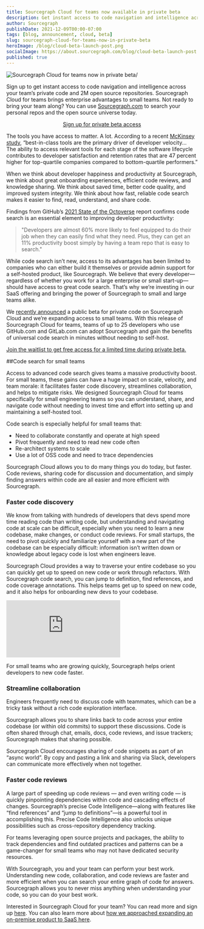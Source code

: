 ```yaml
---
title: Sourcegraph Cloud for teams now available in private beta
description: Get instant access to code navigation and intelligence across your team’s private code and 2M open source repositories. Sourcegraph Cloud for teams brings enterprise advantages to small teams.
author: Sourcegraph
publishDate: 2021-12-09T00:00-07:00
tags: [blog, announcement, cloud, beta]
slug: sourcegraph-cloud-for-teams-now-in-private-beta
heroImage: /blog/cloud-beta-launch-post.png
socialImage: https://about.sourcegraph.com/blog/cloud-beta-launch-post.png
published: true
---
```

![Sourcegraph Cloud for teams now in private beta/](/blog/cloud-beta-launch-post.png)

Sign up to get instant access to code navigation and intelligence across your team’s private code and 2M open source repositories. Sourcegraph Cloud for teams brings enterprise advantages to small teams. Not ready to bring your team along? You can use [Sourcegraph.com](sourcegraph.com) to search your personal repos and the open source universe today.

<p style="text-align: center">
    <a href="https://about.sourcegraph.com/cloud-beta">
        Sign up for private beta access
    </a>
</p>

The tools you have access to matter. A lot. According to a recent [McKinsey study](https://www.mckinsey.com/industries/technology-media-and-telecommunications/our-insights/developer-velocity-how-software-excellence-fuels-business-performance), “best-in-class tools are the primary driver of developer velocity... The ability to access relevant tools for each stage of the software lifecycle contributes to developer satisfaction and retention rates that are 47 percent higher for top-quartile companies compared to bottom-quartile performers.”

When we think about developer happiness and productivity at Sourcegraph, we think about great onboarding experiences, efficient code reviews, and knowledge sharing. We think about saved time, better code quality, and improved system integrity. We think about how fast, reliable code search makes it easier to find, read, understand, and share code.

Findings from GitHub’s [2021 State of the Octoverse](https://octoverse.github.com/writing-code-faster/#search-improves-software-development) report confirms code search is an essential element to improving developer productivity:

> "Developers are almost 60% more likely to feel equipped to do their job when they can easily find what they need. Plus, they can get an 11% productivity boost simply by having a team repo that is easy to search."

While code search isn’t new, access to its advantages has been limited to companies who can either build it themselves or provide admin support for a self-hosted product, like Sourcegraph. We believe that every developer—regardless of whether you work for a large enterprise or small start-up—should have access to great code search. That’s why we’re investing in our SaaS offering and bringing the power of Sourcegraph to small and large teams alike.

We [recently announced](/blog/why-index-the-oss-universe/) a public beta for private code on Sourcegraph Cloud and we’re expanding access to small teams. With this release of Sourcegraph Cloud for teams, teams of up to 25 developers who use GitHub.com and GitLab.com can adopt Sourcegraph and gain the benefits of universal code search in minutes without needing to self-host.

<p>
    <a href="https://about.sourcegraph.com/cloud-beta">
        Join the waitlist to get free access for a limited time during private beta.
    </a>
</p>

##Code search for small teams

Access to advanced code search gives teams a massive productivity boost. For small teams, these gains can have a huge impact on scale, velocity, and team morale: it facilitates faster code discovery, streamlines collaboration, and helps to mitigate risks. We designed Sourcegraph Cloud for teams specifically for small engineering teams so you can understand, share, and navigate code without needing to invest time and effort into setting up and maintaining a self-hosted tool.

Code search is especially helpful for small teams that:

- Need to collaborate constantly and operate at high speed
- Pivot frequently and need to read new code often
- Re-architect systems to scale
- Use a lot of OSS code and need to trace dependencies

Sourcegraph Cloud allows you to do many things you do today, but faster. Code reviews, sharing code for discussion and documentation, and simply finding answers within code are all easier and more efficient with Sourcegraph.

<h3>Faster code discovery</h3>

We know from talking with hundreds of developers that devs spend more time reading code than writing code, but understanding and navigating code at scale can be difficult, especially when you need to learn a new codebase, make changes, or conduct code reviews. For small startups, the need to pivot quickly and familiarize yourself with a new part of the codebase can be especially difficult: information isn’t written down or knowledge about legacy code is lost when engineers leave.

Sourcegraph Cloud provides a way to traverse your entire codebase so you can quickly get up to speed on new code or work through refactors. With Sourcegraph code search, you can jump to definition, find references, and code coverage annotations. This helps teams get up to speed on new code, and it also helps for onboarding new devs to your codebase.

<div class="container my-4 video-embed embed-responsive embed-responsive-16by9">
    <iframe class="embed-responsive-item" src="https://storage.googleapis.com/sourcegraph-assets/blog/cloud-for-teams/Find-Refs-Example.mp4" allowfullscreen="" allow="accelerometer; autoplay; encrypted-media; gyroscope; picture-in-picture" frameborder="0"></iframe>
</div>

For small teams who are growing quickly, Sourcegraph helps orient developers to new code faster.

<h3>Streamline collaboration</h3>

Engineers frequently need to discuss code with teammates, which can be a tricky task without a rich code exploration interface.

Sourcegraph allows you to share links back to code across your entire codebase (or within old commits) to support these discussions. Code is often shared through chat, emails, docs, code reviews, and issue trackers; Sourcegraph makes that sharing possible.

Sourcegraph Cloud encourages sharing of code snippets as part of an “async world”. By copy and pasting a link and sharing via Slack, developers can communicate more effectively when not together.

<h3>Faster code reviews</h3>

A large part of speeding up code reviews — and even writing code — is quickly pinpointing dependencies within code and cascading effects of changes. Sourcegraph’s precise Code Intelligence—along with features like “find references” and “jump to definitions”—is a powerful tool in accomplishing this. Precise Code Intelligence also unlocks unique possibilities such as cross-repository dependency tracking.

For teams leveraging open source projects and packages, the ability to track dependencies and find outdated practices and patterns can be a game-changer for small teams who may not have dedicated security resources.

With Sourcegraph, you and your team can perform your best work. Understanding new code, collaboration, and code reviews are faster and more efficient when you can search your entire graph of code for answers. Sourcegraph allows you to never miss anything when understanding your code, so you can do your best work.

Interested in Sourcegraph Cloud for your team? You can read more and sign up [here](http://about.sourcegraph.com/cloud-beta). You can also learn more about [how we approached expanding an on-premise product to SaaS here](/blog/expanding-sourcegraph-from-on-premise-to-saas/).
